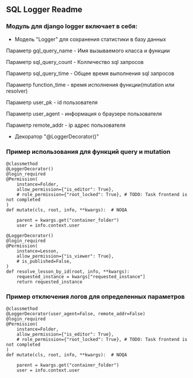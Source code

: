 ## SQL Logger Readme

### Модуль для django logger включает в себя:

- Модель "Logger" для сохранения статистики в базу данных

Параметр gql_query_name - Имя вызываемого класса и функции

Параметр sql_query_count - Колличество sql запросов

Параметр sql_query_time - Общее время выполнения sql запросов

Параметр function_time - время исполнения функции(mutation или resolver)

Параметр user_pk - id пользователя

Параметр user_agent - информация о браузере пользователя

Параметр remote_addr - ip адрес пользователя

- Декоратор "@LoggerDecorator()"

### Пример использования для функций query и mutation

```
@classmethod
@LoggerDecorator()
@login_required
@Permission(
    instance=Folder,
    allow_permission={"is_editor": True},
    # role_permission={"root_locked": True}, # TODO: Task frontend is not completed
)
def mutate(cls, root, info, **kwargs):  # NOQA

    parent = kwargs.get("container_folder")
    user = info.context.user
```

```
@LoggerDecorator()
@login_required
@Permission(
    instance=Lesson,
    allow_permission={"is_viewer": True},
    # is_published=False,
)
def resolve_lesson_by_id(root, info, **kwargs):
    requested_instance = kwargs["requested_instance"]
    return requested_instance
```

### Пример отключения логов для определенных параметров

```
@classmethod
@LoggerDecorator(user_agent=False, remote_addr=False)
@login_required
@Permission(
    instance=Folder,
    allow_permission={"is_editor": True},
    # role_permission={"root_locked": True}, # TODO: Task frontend is not completed
)
def mutate(cls, root, info, **kwargs):  # NOQA

    parent = kwargs.get("container_folder")
    user = info.context.user
```
